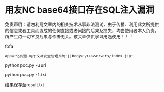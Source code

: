 # 用友NC base64接口存在SQL注入漏洞

免责声明：请勿利用文章内的相关技术从事非法测试，由于传播、利用此文所提供的信息或者工具而造成的任何直接或者间接的后果及损失，均由使用者本人负责，所产生的一切不良后果与作者无关。该文章仅供学习用途使用！！！

fofa

````
app="亿赛通-电子文档安全管理系统"||body="/CDGServer3/index.jsp"
````

python poc.py -u url

python poc.py -f .txt

结果保存至result.txt